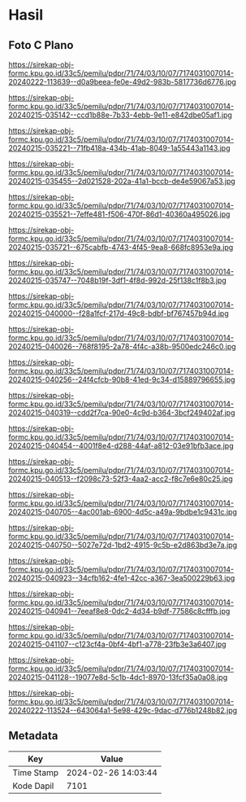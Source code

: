 # Hasil

## Foto C Plano

https://sirekap-obj-formc.kpu.go.id/33c5/pemilu/pdpr/71/74/03/10/07/7174031007014-20240222-113639--d0a9beea-fe0e-49d2-983b-5817736d6776.jpg

https://sirekap-obj-formc.kpu.go.id/33c5/pemilu/pdpr/71/74/03/10/07/7174031007014-20240215-035142--ccd1b88e-7b33-4ebb-9e11-e842dbe05af1.jpg

https://sirekap-obj-formc.kpu.go.id/33c5/pemilu/pdpr/71/74/03/10/07/7174031007014-20240215-035221--71fb418a-434b-41ab-8049-1a55443a1143.jpg

https://sirekap-obj-formc.kpu.go.id/33c5/pemilu/pdpr/71/74/03/10/07/7174031007014-20240215-035455--2d021528-202a-41a1-bccb-de4e59067a53.jpg

https://sirekap-obj-formc.kpu.go.id/33c5/pemilu/pdpr/71/74/03/10/07/7174031007014-20240215-035521--7effe481-f506-470f-86d1-40360a495026.jpg

https://sirekap-obj-formc.kpu.go.id/33c5/pemilu/pdpr/71/74/03/10/07/7174031007014-20240215-035721--675cabfb-4743-4f45-9ea8-668fc8953e9a.jpg

https://sirekap-obj-formc.kpu.go.id/33c5/pemilu/pdpr/71/74/03/10/07/7174031007014-20240215-035747--7048b19f-3df1-4f8d-992d-25f138c1f8b3.jpg

https://sirekap-obj-formc.kpu.go.id/33c5/pemilu/pdpr/71/74/03/10/07/7174031007014-20240215-040000--f28a1fcf-217d-49c8-bdbf-bf767457b94d.jpg

https://sirekap-obj-formc.kpu.go.id/33c5/pemilu/pdpr/71/74/03/10/07/7174031007014-20240215-040026--768f8195-2a78-4f4c-a38b-9500edc246c0.jpg

https://sirekap-obj-formc.kpu.go.id/33c5/pemilu/pdpr/71/74/03/10/07/7174031007014-20240215-040256--24f4cfcb-90b8-41ed-9c34-d15889796655.jpg

https://sirekap-obj-formc.kpu.go.id/33c5/pemilu/pdpr/71/74/03/10/07/7174031007014-20240215-040319--cdd2f7ca-90e0-4c9d-b364-3bcf249402af.jpg

https://sirekap-obj-formc.kpu.go.id/33c5/pemilu/pdpr/71/74/03/10/07/7174031007014-20240215-040454--4001f8e4-d288-44af-a812-03e91bfb3ace.jpg

https://sirekap-obj-formc.kpu.go.id/33c5/pemilu/pdpr/71/74/03/10/07/7174031007014-20240215-040513--f2098c73-52f3-4aa2-acc2-f8c7e6e80c25.jpg

https://sirekap-obj-formc.kpu.go.id/33c5/pemilu/pdpr/71/74/03/10/07/7174031007014-20240215-040705--4ac001ab-6900-4d5c-a49a-9bdbe1c9431c.jpg

https://sirekap-obj-formc.kpu.go.id/33c5/pemilu/pdpr/71/74/03/10/07/7174031007014-20240215-040750--5027e72d-1bd2-4915-9c5b-e2d863bd3e7a.jpg

https://sirekap-obj-formc.kpu.go.id/33c5/pemilu/pdpr/71/74/03/10/07/7174031007014-20240215-040923--34cfb162-4fe1-42cc-a367-3ea500229b63.jpg

https://sirekap-obj-formc.kpu.go.id/33c5/pemilu/pdpr/71/74/03/10/07/7174031007014-20240215-040941--7eeaf8e8-0dc2-4d34-b9df-77586c8cfffb.jpg

https://sirekap-obj-formc.kpu.go.id/33c5/pemilu/pdpr/71/74/03/10/07/7174031007014-20240215-041107--c123cf4a-0bf4-4bf1-a778-23fb3e3a6407.jpg

https://sirekap-obj-formc.kpu.go.id/33c5/pemilu/pdpr/71/74/03/10/07/7174031007014-20240215-041128--19077e8d-5c1b-4dc1-8970-13fcf35a0a08.jpg

https://sirekap-obj-formc.kpu.go.id/33c5/pemilu/pdpr/71/74/03/10/07/7174031007014-20240222-113524--643064a1-5e98-429c-9dac-d776b1248b82.jpg


## Metadata

| Key        | Value               |
| ---------- | ------------------- |
| Time Stamp | 2024-02-26 14:03:44 |
| Kode Dapil | 7101                |



